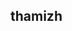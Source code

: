 
<html>
  <head>
    <title>
     <h1>selvam <?h1>
    </title>
  </head>
  <body>
      <h2>thamizh</h2>
    </body>
</ht>

